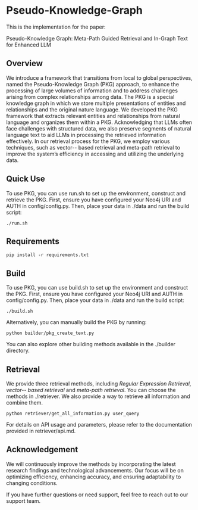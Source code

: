 # Pseudo-Knowledge-Graph

This is the implementation for the paper:

Pseudo-Knowledge Graph: Meta-Path Guided Retrieval and In-Graph Text for Enhanced LLM

## Overview

We introduce a framework that transitions from local to global perspectives, named the Pseudo-Knowledge Graph (PKG) approach, to enhance the processing of large volumes of information and to address challenges arising from complex relationships among data. The PKG is a special knowledge graph in which we store multiple presentations of entities and relationships and the original nature language. We developed the PKG framework that extracts
relevant entities and relationships from natural language and organizes them within a PKG. Acknowledging that LLMs often face challenges with structured data, we also preserve segments of natural language text to aid LLMs in processing the retrieved information effectively. In our retrieval process for the PKG, we employ various techniques, such as vector--
based retrieval and meta-path retrieval to improve the system’s efficiency in accessing and utilizing the underlying data.

## Quick Use

To use PKG, you can use run.sh to set up the environment, construct and retrieve the PKG. First, ensure you have configured your Neo4j URI and AUTH in config/config.py. Then, place your data in ./data and run the build script:

```
./run.sh
```

## Requirements

```
pip install -r requirements.txt
```


## Build
To use PKG, you can use build.sh to set up the environment and construct the PKG. First, ensure you have configured your Neo4j URI and AUTH in config/config.py. Then, place your data in ./data and run the build script:

```
./build.sh
```

Alternatively, you can manually build the PKG by running:

```
python builder/pkg_create_text.py
```

You can also explore other building methods available in the ./builder directory.

## Retrieval

We provide three retrieval methods, including *Regular Expression Retrieval*, *vector--
based retrieval* and *meta-path retrieval*. You can choose the methods in ./retriever. We also provide a way to retrieve all information and combine them.

```
python retriever/get_all_information.py user_query
```

For details on API usage and parameters, please refer to the documentation provided in retriever/api.md.

## Acknowledgement

We will continuously improve the methods by incorporating the latest research findings and technological advancements. Our focus will be on optimizing efficiency, enhancing accuracy, and ensuring adaptability to changing conditions.

If you have further questions or need support, feel free to reach out to our support team.